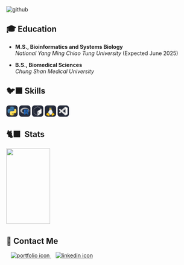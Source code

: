 <img width="1402" alt="github" src="https://github.com/user-attachments/assets/9966a08b-7680-4beb-be10-c40e72c7baa3" />


## 🎓 Education

-  **M.S., Bioinformatics and Systems Biology**  
  *National Yang Ming Chiao Tung University* (Expected June 2025)  

-  **B.S., Biomedical Sciences**  
  *Chung Shan Medical University*  

## 🐦‍⬛ Skills

<img src="https://github.com/tandpfun/skill-icons/blob/main/icons/Python-Dark.svg" width="30px"/>  <img src="https://github.com/tandpfun/skill-icons/blob/main/icons/R-Dark.svg" width="30px"/>  <img src="https://github.com/tandpfun/skill-icons/blob/main/icons/Bash-Dark.svg" width="30px"/>  <img src="https://github.com/tandpfun/skill-icons/blob/main/icons/Linux-Dark.svg" width="30px"/>  <img src="https://github.com/tandpfun/skill-icons/blob/main/icons/VSCode-Dark.svg" width="30px"/>

## 🐈‍⬛ &nbsp;Stats

<p float="left">
  <img src="https://awesome-github-stats.azurewebsites.net/user-stats/Juan-Jeffery?cardType=github&theme=github-dark&preferLogin=false" height="200" width="48%" />
</p>


## 🐃 Contact Me

  &nbsp;&nbsp;
  <a href="https://juan-jeffery.github.io" target="_blank">
    <img src="https://img.icons8.com/ios-filled/50/000000/domain.png" alt="portfolio icon" width="30"/>
  </a>
  &nbsp;&nbsp;
  <a href="https://www.linkedin.com/in/juan-jeffery" target="_blank">
    <img src="https://img.icons8.com/ios-filled/50/000000/linkedin.png" alt="linkedin icon" width="30"/>
  </a>
</p>





<!--
**Juan-Jeffery/Juan-Jeffery** is a ✨ _special_ ✨ repository because its `README.md` (this file) appears on your GitHub profile.

Here are some ideas to get you started:

- 🔭 I’m currently working on ...
- 🌱 I’m currently learning ...
- 👯 I’m looking to collaborate on ...
- 🤔 I’m looking for help with ...
- 💬 Ask me about ...
- 📫 How to reach me: ...
- 😄 Pronouns: ...
- ⚡ Fun fact: ...
## :paw_prints: &nbsp;Stats
[![My Awesome Stats](https://awesome-github-stats.azurewebsites.net/user-stats/Juan-Jeffery?cardType=github&theme=github-dark&preferLogin=false)](https://git.io/awesome-stats-card)

<img src="https://user-images.githubusercontent.com/74038190/212284094-e50ceae2-de86-4dd6-9f9c-a3ebcb3ede9e.gif" width="900px">
-->
